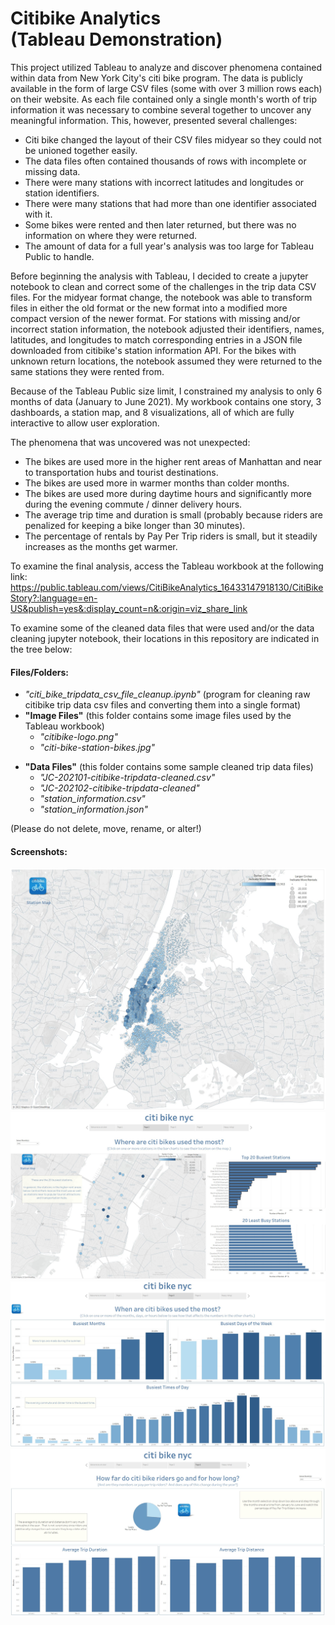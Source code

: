 <h1> Citibike Analytics <br> (Tableau Demonstration) </h1>

This project utilized Tableau to analyze and discover phenomena contained within data from New York City's citi bike program.
The data is publicly available in the form of large CSV files (some with over 3 million rows each) on their website.
As each file contained only a single month's worth of trip information it was necessary to combine several together to uncover any meaningful information.
This, however, presented several challenges:
+ Citi bike changed the layout of their CSV files midyear so they could not be unioned together easily.
+ The data files often contained thousands of rows with incomplete or missing data.
+ There were many stations with incorrect latitudes and longitudes or station identifiers.
+ There were many stations that had more than one identifier associated with it.
+ Some bikes were rented and then later returned, but there was no information on where they were returned.
+ The amount of data for a full year's analysis was too large for Tableau Public to handle. 

Before beginning the analysis with Tableau, I decided to create a jupyter notebook to clean and correct some of the challenges in the trip data CSV files.
For the midyear format change, the notebook was able to transform files in either the old format or the new format into a modified more compact version of the newer format.
For stations with missing and/or incorrect station information, the notebook adjusted their identifiers, names, latitudes, and longitudes to match corresponding entries in a JSON file downloaded from citibike's station information API.
For the bikes with unknown return locations, the notebook assumed they were returned to the same stations they were rented from.

Because of the Tableau Public size limit, I constrained my analysis to only 6 months of data (January to June 2021).
My workbook contains one story, 3 dashboards, a station map, and 8 visualizations, all of which are fully interactive to allow user exploration.

The phenomena that was uncovered was not unexpected:
+ The bikes are used more in the higher rent areas of Manhattan and near to transportation hubs and tourist destinations.
+ The bikes are used more in warmer months than colder months.
+ The bikes are used more during daytime hours and significantly more during the evening commute / dinner delivery hours.
+ The average trip time and duration is small (probably because riders are penalized for keeping a bike longer than 30 minutes).
+ The percentage of rentals by Pay Per Trip riders is small, but it steadily increases as the months get warmer.

To examine the final analysis, access the Tableau workbook at the following link:  
https://public.tableau.com/views/CitiBikeAnalytics_16433147918130/CitiBikeStory?:language=en-US&publish=yes&:display_count=n&:origin=viz_share_link

To examine some of the cleaned data files that were used and/or the data cleaning jupyter notebook, their locations in this repository are indicated in the tree below:

#### Files/Folders:

+ *"citi_bike_tripdata_csv_file_cleanup.ipynb"* (program for cleaning raw citibike trip data csv files and converting them into a single format)
+ **"Image Files"** (this folder contains some image files used by the Tableau workbook) <br>
	- *"citibike-logo.png"*  <br>
	- *"citi-bike-station-bikes.jpg"* <br>
* **"Data Files"** (this folder contains some sample cleaned trip data files) <br>
	- *"JC-202101-citibike-tripdata-cleaned.csv"*
	- *"JC-202102-citibike-tripdata-cleaned"*
	- *"station_information.csv"*
	- *"station_information.json"*

(Please do not delete, move, rename, or alter!)

#### Screenshots:
<img src="Image Files/StationMap.jpg">
<img src="Image Files/BusiestStations.jpg">
<img src="Image Files/BusiestTimes.jpg">
<img src="Image Files/FarLong.jpg">
 
